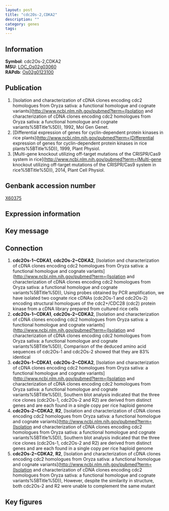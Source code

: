 ```yaml
---
layout: post
title: "cdc2Os-2,CDKA2"
description: ""
category: genes
tags: 
---
```


## Information
__Symbol__: cdc2Os-2,CDKA2  
__MSU__: [LOC_Os02g03060](http://rice.plantbiology.msu.edu/cgi-bin/ORF_infopage.cgi?orf=LOC_Os02g03060)  
__RAPdb__: [Os02g0123100](http://rapdb.dna.affrc.go.jp/viewer/gbrowse_details/irgsp1?name=Os02g0123100)  

## Publication
1. [Isolation and characterization of cDNA clones encoding cdc2 homologues from Oryza sativa: a functional homologue and cognate variants](http://www.ncbi.nlm.nih.gov/pubmed?term=(Isolation and characterization of cDNA clones encoding cdc2 homologues from Oryza sativa: a functional homologue and cognate variants%5BTitle%5D)), 1992, Mol Gen Genet.
2. [Differential expression of genes for cyclin-dependent protein kinases in rice plants](http://www.ncbi.nlm.nih.gov/pubmed?term=(Differential expression of genes for cyclin-dependent protein kinases in rice plants%5BTitle%5D)), 1999, Plant Physiol.
3. [Multi-gene knockout utilizing off-target mutations of the CRISPR/Cas9 system in rice](http://www.ncbi.nlm.nih.gov/pubmed?term=(Multi-gene knockout utilizing off-target mutations of the CRISPR/Cas9 system in rice%5BTitle%5D)), 2014, Plant Cell Physiol.

## Genbank accession number
[X60375](http://www.ncbi.nlm.nih.gov/nuccore/X60375)

## Expression information

## Key message

## Connection
1. __cdc2Os-1~CDKA1__, __cdc2Os-2~CDKA2__, [Isolation and characterization of cDNA clones encoding cdc2 homologues from Oryza sativa: a functional homologue and cognate variants](http://www.ncbi.nlm.nih.gov/pubmed?term=(Isolation and characterization of cDNA clones encoding cdc2 homologues from Oryza sativa: a functional homologue and cognate variants%5BTitle%5D)), Using probes obtained by PCR amplification, we have isolated two cognate rice cDNAs (cdc2Os-1 and cdc2Os-2) encoding structural homologues of the cdc2+/CDC28 (cdc2) protein kinase from a cDNA library prepared from cultured rice cells
2. __cdc2Os-1~CDKA1__, __cdc2Os-2~CDKA2__, [Isolation and characterization of cDNA clones encoding cdc2 homologues from Oryza sativa: a functional homologue and cognate variants](http://www.ncbi.nlm.nih.gov/pubmed?term=(Isolation and characterization of cDNA clones encoding cdc2 homologues from Oryza sativa: a functional homologue and cognate variants%5BTitle%5D)),  Comparison of the deduced amino acid sequences of cdc2Os-1 and cdc2Os-2 showed that they are 83% identical
3. __cdc2Os-1~CDKA1__, __cdc2Os-2~CDKA2__, [Isolation and characterization of cDNA clones encoding cdc2 homologues from Oryza sativa: a functional homologue and cognate variants](http://www.ncbi.nlm.nih.gov/pubmed?term=(Isolation and characterization of cDNA clones encoding cdc2 homologues from Oryza sativa: a functional homologue and cognate variants%5BTitle%5D)),  Southern blot analysis indicated that the three rice clones (cdc2Os-1, cdc2Os-2 and R2) are derived from distinct genes and are each found in a single copy per rice haploid genome
4. __cdc2Os-2~CDKA2__, __R2__, [Isolation and characterization of cDNA clones encoding cdc2 homologues from Oryza sativa: a functional homologue and cognate variants](http://www.ncbi.nlm.nih.gov/pubmed?term=(Isolation and characterization of cDNA clones encoding cdc2 homologues from Oryza sativa: a functional homologue and cognate variants%5BTitle%5D)),  Southern blot analysis indicated that the three rice clones (cdc2Os-1, cdc2Os-2 and R2) are derived from distinct genes and are each found in a single copy per rice haploid genome
5. __cdc2Os-2~CDKA2__, __R2__, [Isolation and characterization of cDNA clones encoding cdc2 homologues from Oryza sativa: a functional homologue and cognate variants](http://www.ncbi.nlm.nih.gov/pubmed?term=(Isolation and characterization of cDNA clones encoding cdc2 homologues from Oryza sativa: a functional homologue and cognate variants%5BTitle%5D)),  However, despite the similarity in structure, both cdc2Os-2 and R2 were unable to complement the same mutant

## Key figures


